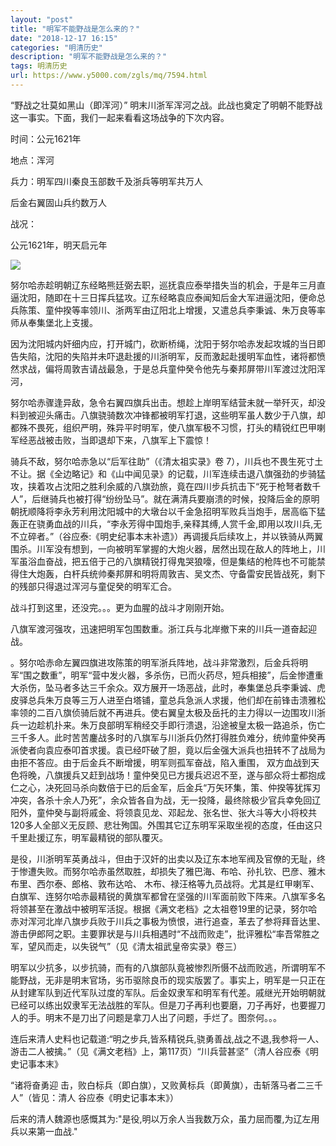 ```yaml
---
layout: "post"
title: "明军不能野战是怎么来的？"
date: "2018-12-17 16:15"
categories: "明清历史"
description: "明军不能野战是怎么来的？"
tags: 明清历史
url: https://www.y5000.com/zgls/mq/7594.html
---
```






“野战之壮莫如黑山（即浑河）” 明末川浙军浑河之战。此战也奠定了明朝不能野战这一事实。下面，我们一起来看看这场战争的下次内容。

时间：公元1621年

地点：浑河

兵力：明军四川秦良玉部数千及浙兵等明军共万人

后金右翼固山兵约数万人

战况：

公元1621年，明天启元年

![](https://img.y5000.com/uploads/allimg/161219/6-161219105455405.jpg)

努尔哈赤趁明朝辽东经略熊廷弼去职，巡抚袁应泰举措失当的机会，于是年三月直逼沈阳，随即在十三日挥兵猛攻。辽东经略袁应泰闻知后金大军进逼沈阳，便命总兵陈策、童仲揆等率领川、浙两军由辽阳北上增援，又遣总兵李秉诚、朱万良等率师从奉集堡北上支援。

因为沈阳城内奸细内应，打开城门，砍断桥绳，沈阳于努尔哈赤发起攻城的当日即告失陷，沈阳的失陷并未吓退赴援的川浙明军，反而激起赴援明军血性，诸将都愤然求战，偏将周敦吉请战最急，于是总兵童仲癸令他先与秦邦屏带川军渡过沈阳浑河，

努尔哈赤骤逢异敌，急令右翼四旗兵出击。想趁上岸明军结营未就一举歼灭，却没料到被迎头痛击。八旗骁骑数次冲锋都被明军打退，这些明军虽人数少于八旗，却都殊不畏死，组织严明，殊异平时明军，使八旗军极不习惯，打头的精锐红巴甲喇军经恶战被击败，当即退却下来，八旗军上下震惊！

骑兵不敌，努尔哈赤急以“后军往助”（《清太祖实录》卷
7），川兵也不畏生死寸土不让。据《全边略记》和《山中闻见录》的记载，川军连续击退八旗强劲的步骑猛攻，挟着攻占沈阳之胜利余威的八旗劲旅，竟在四川步兵抗击下“死于枪弩者数千人”，后继骑兵也被打得“纷纷坠马”。就在满清兵要崩溃的时候，投降后金的原明朝抚顺降将李永芳利用沈阳城中的大墩台以千金急招明军败兵当炮手，居高临下猛轰正在骁勇血战的川兵，“李永芳得中国炮手,亲释其缚,人赏千金,即用以攻川兵,无不立碎者。”（谷应泰:《明史纪事本末补遗》）再调援兵后续攻上，并以铁骑从两翼围杀。川军没有想到，一向被明军掌握的大炮火器，居然出现在敌人的阵地上，川军虽浴血奋战，把五倍于己的八旗精锐打得鬼哭狼嚎，但是集结的枪阵也不可能禁得住大炮轰，白杆兵统帅秦邦屏和明将周敦吉、吴文杰、守备雷安民皆战死，剩下的残部只得退过浑河与童促癸的明军汇合。

战斗打到这里，还没完。。。更为血腥的战斗才刚刚开始。

八旗军渡河强攻，迅速把明军包围数重。浙江兵与北岸撤下来的川兵一道奋起迎战。

。努尔哈赤命左翼四旗进攻陈策的明军浙兵阵地，战斗非常激烈，后金兵将明军“围之数重”，明军“营中发火器，多杀伤，已而火药尽，短兵相接”，后金惨遭重大杀伤，坠马者多达三千余众。双方展开一场恶战，此时，奉集堡总兵李秉诚、虎皮驿总兵朱万良等三万人进至白塔铺，童总兵急派人求援，他们却在前锋击溃雅松率领的二百八旗侦骑后就不再进兵。使右翼皇太极及岳托的主力得以一边围攻川浙兵一边趁机扑来。朱万良部明军稍经交手即行溃退，沿途被皇太极一路追杀，伤亡三千多人。此时苦苦鏖战多时的八旗军与川浙兵仍然打得胜负难分，统帅童仲癸再派使者向袁应泰叩首求援。袁已经吓破了胆，竟以后金强大派兵也扭转不了战局为由拒不答应。由于后金兵不断增援，明军则孤军奋战，陷入重围，
双方血战到天色将晚，八旗援兵又赶到战场！童仲癸见已方援兵迟迟不至，遂与部众将士都抱成仁之心，决死回马杀向数倍于已的后金军，后金兵“万矢环集，策、仲揆等犹挥刃冲突，各杀十余人乃死”，余众皆各自为战，无一投降，最终除极少官兵幸免回辽阳外，童仲癸与副将戚金、将领袁见龙、邓起龙、张名世、张大斗等大小将校共120多人全部义无反顾、悲壮殉国。外围其它辽东明军采取坐视的态度，任由这只千里赴援辽东，明军最精锐的部队覆灭。

是役，川浙明军英勇战斗，但由于汉奸的出卖以及辽东本地军阀及官僚的无耻，终于惨遭失败。而努尔哈赤虽然取胜，却损失了雅巴海、布哈、孙扎钦、巴彦、雅木布里、西尔泰、郎格、敦布达哈、
木布、禄汪格等九员战将。尤其是红甲喇军、白旗军、连努尔哈赤最精锐的黄旗军都曾在坚强的川军面前败下阵来。八旗军多名将领甚至在激战中被明军活捉。根据《满文老档》之太祖卷19里的记录，努尔哈赤对浑河北岸八旗步兵败于川兵之事极为愤恨，进行追查，革去了参将拜音达里、游击伊郎阿之职。主要罪状是与川兵相遇时“不战而败走”，批评雅松“率吾常胜之军，望风而走，以失锐气”（见《清太祖武皇帝实录》卷三）

明军以少抗多，以步抗骑，而有的八旗部队竟被惨烈所慑不战而败逃，所谓明军不能野战，无非是明末官场，劣币驱除良币的现实版罢了。事实上，明军是一只正在从封建军队到近代军队过度的军队。后金奴隶军和明军有代差。戚继光开始明朝就已经可以练出奴隶军无法战胜的军队。但是刀子再利也要磨，刀子再好，也要握刀人的手。明末不是刀出了问题是拿刀人出了问题，手烂了。图奈何。。。

连后来清人史料也记载道:“明之步兵,皆系精锐兵,骁勇善战,战之不退,我参将一人、游击二人被擒。”（见《满文老档》上，第117页）“川兵营甚坚”（清人谷应泰《明史记事本末》

“诸将奋勇迎 击，败白标兵（即白旗），又败黄标兵（即黄旗），击斩落马者二三千 人”（皆见：清人 谷应泰《明史记事本末》）

后来的清人魏源也感慨其为:"是役,明以万余人当我数万众，虽力屈而覆,为辽左用兵以来第一血战."
